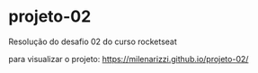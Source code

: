 # projeto-02
Resolução do desafio 02 do curso rocketseat

para visualizar o projeto: https://milenarizzi.github.io/projeto-02/
